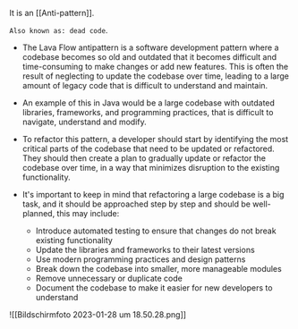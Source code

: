 It is an [[Anti-pattern]].

`Also known as: dead code`.

- The Lava Flow antipattern is a software development pattern where a codebase becomes so old and outdated that it becomes difficult and time-consuming to make changes or add new features. This is often the result of neglecting to update the codebase over time, leading to a large amount of legacy code that is difficult to understand and maintain.

- An example of this in Java would be a large codebase with outdated libraries, frameworks, and programming practices, that is difficult to navigate, understand and modify.

- To refactor this pattern, a developer should start by identifying the most critical parts of the codebase that need to be updated or refactored. They should then create a plan to gradually update or refactor the codebase over time, in a way that minimizes disruption to the existing functionality.

- It's important to keep in mind that refactoring a large codebase is a big task, and it should be approached step by step and should be well-planned, this may include:
	-   Introduce automated testing to ensure that changes do not break existing functionality
	-   Update the libraries and frameworks to their latest versions
	-   Use modern programming practices and design patterns
	-   Break down the codebase into smaller, more manageable modules
	-   Remove unnecessary or duplicate code
	-   Document the codebase to make it easier for new developers to understand

![[Bildschirm­foto 2023-01-28 um 18.50.28.png]]